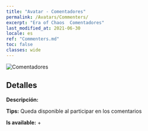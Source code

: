 ```yaml
---
title: "Avatar - Comentadores"
permalink: /Avatars/Commenters/
excerpt: "Era of Chaos  Comentadores"
last_modified_at: 2021-06-30
locale: es
ref: "Commenters.md"
toc: false
classes: wide
---
```

 ![Comentadores](/images/a/avatarFrame_14.png)

## Detalles

 **Descripción:**  

 **Tips:** Queda disponible al participar en los comentarios 

 **Is available:**  + 

